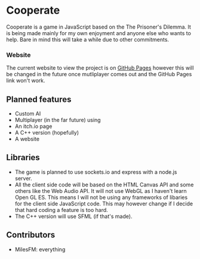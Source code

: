 # Cooperate
Cooperate is a game in JavaScript based on the The Prisoner's Dilemma. It is being made mainly for my own enjoyment and anyone else who wants to help. Bare in mind this will take a while due to other commitments.

### Website
The current website to view the project is on [GitHub Pages](https://milesfm.github.io/Cooperate/) however this will be changed in the future once mutliplayer comes out and the GitHub Pages link won't work.

## Planned features
* Custom AI
* Multiplayer (in the far future) using 
* An itch.io page
* A C++ version (hopefully)
* A website

## Libraries
* The game is planned to use sockets.io and express with a node.js server.
* All the client side code will be based on the HTML Canvas API and some others like the Web Audio API. It will not use WebGL as I haven't learn Open GL ES. This means I will not be using any frameworks of libaries for the client side JavaScript code. This may however change if I decide that hard coding a feature is too hard.
* The C++ version will use SFML (if that's made).

## Contributors
* MilesFM: everything
